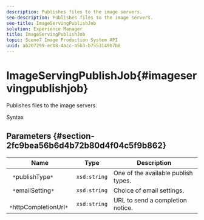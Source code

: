 ```yaml
---
description: Publishes files to the image servers.
seo-description: Publishes files to the image servers.
seo-title: ImageServingPublishJob
solution: Experience Manager
title: ImageServingPublishJob
topic: Scene7 Image Production System API
uuid: ab207299-ecb8-4acc-a5b3-b7553149b7b8
---
```


# ImageServingPublishJob{#imageservingpublishjob}

Publishes files to the image servers.

 Syntax 

## Parameters {#section-2fc9bea56b6d4b72b80d4f04c5f9b862}

|  Name  | Type  | Description  |
|---|---|---|
|  ` *`publishType`*`  | `xsd:string`  | One of the available publish types.  |
|  ` *`emailSetting`*`  | `xsd:string`  | Choice of email settings.  |
|  ` *`httpCompletionUrl`*`  | `xsd:string`  | URL to send a completion notice.  |

